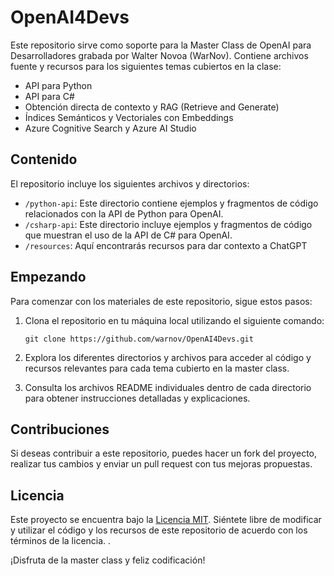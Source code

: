 # OpenAI4Devs

Este repositorio sirve como soporte para la Master Class de OpenAI para Desarrolladores grabada por Walter Novoa (WarNov). Contiene archivos fuente y recursos para los siguientes temas cubiertos en la clase:

- API para Python
- API para C#
- Obtención directa de contexto y RAG (Retrieve and Generate)
- Índices Semánticos y Vectoriales con Embeddings
- Azure Cognitive Search y Azure AI Studio

## Contenido

El repositorio incluye los siguientes archivos y directorios:

- `/python-api`: Este directorio contiene ejemplos y fragmentos de código relacionados con la API de Python para OpenAI.
- `/csharp-api`: Este directorio incluye ejemplos y fragmentos de código que muestran el uso de la API de C# para OpenAI.
- `/resources`: Aquí encontrarás recursos para dar contexto a ChatGPT


## Empezando

Para comenzar con los materiales de este repositorio, sigue estos pasos:

1. Clona el repositorio en tu máquina local utilizando el siguiente comando:

   ```
   git clone https://github.com/warnov/OpenAI4Devs.git
   ```

2. Explora los diferentes directorios y archivos para acceder al código y recursos relevantes para cada tema cubierto en la master class.

3. Consulta los archivos README individuales dentro de cada directorio para obtener instrucciones detalladas y explicaciones.

## Contribuciones

Si deseas contribuir a este repositorio, puedes hacer un fork del proyecto, realizar tus cambios y enviar un pull request con tus mejoras propuestas.

## Licencia

Este proyecto se encuentra bajo la [Licencia MIT](LICENSE). Siéntete libre de modificar y utilizar el código y los recursos de este repositorio de acuerdo con los términos de la licencia.
.

¡Disfruta de la master class y feliz codificación!
